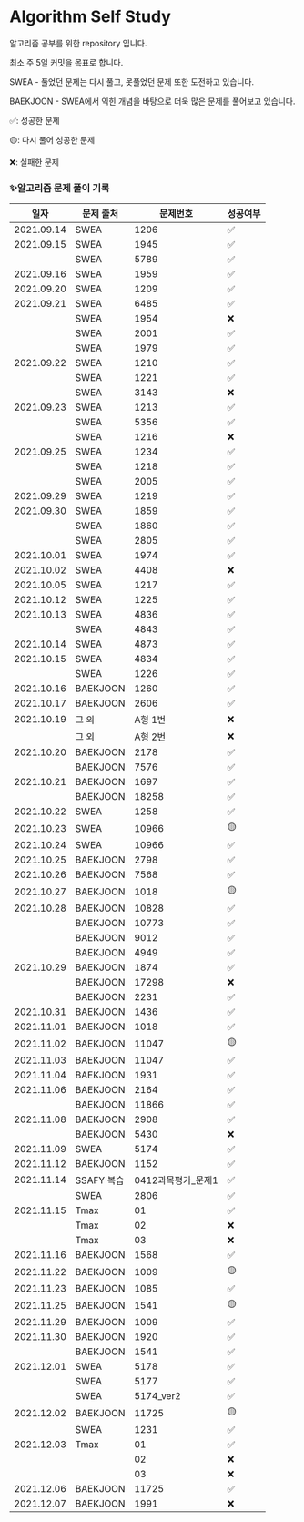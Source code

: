 # Algorithm Self Study
알고리즘 공부를 위한 repository 입니다.

최소 주 5일 커밋을 목표로 합니다.



SWEA - 풀었던 문제는 다시 풀고, 못풀었던 문제 또한 도전하고 있습니다.

BAEKJOON - SWEA에서 익힌 개념을 바탕으로 더욱 많은 문제를 풀어보고 있습니다.

✅: 성공한 문제

🟡: 다시 풀어 성공한 문제

❌: 실패한 문제



### ✨알고리즘 문제 풀이 기록

| 일자       | 문제 출처  | 문제번호           | 성공여부 |
| ---------- | ---------- | ------------------ | -------- |
| 2021.09.14 | SWEA       | 1206               | ✅        |
| 2021.09.15 | SWEA       | 1945               | ✅        |
|            | SWEA       | 5789               | ✅        |
| 2021.09.16 | SWEA       | 1959               | ✅        |
| 2021.09.20 | SWEA       | 1209               | ✅        |
| 2021.09.21 | SWEA       | 6485               | ✅        |
|            | SWEA       | 1954               | ❌        |
|            | SWEA       | 2001               | ✅        |
|            | SWEA       | 1979               | ✅        |
| 2021.09.22 | SWEA       | 1210               | ✅        |
|            | SWEA       | 1221               | ✅        |
|            | SWEA       | 3143               | ❌        |
| 2021.09.23 | SWEA       | 1213               | ✅        |
|            | SWEA       | 5356               | ✅        |
|            | SWEA       | 1216               | ❌        |
| 2021.09.25 | SWEA       | 1234               | ✅        |
|            | SWEA       | 1218               | ✅        |
|            | SWEA       | 2005               | ✅        |
| 2021.09.29 | SWEA       | 1219               | ✅        |
| 2021.09.30 | SWEA       | 1859               | ✅        |
|            | SWEA       | 1860               | ✅        |
|            | SWEA       | 2805               | ✅        |
| 2021.10.01 | SWEA       | 1974               | ✅        |
| 2021.10.02 | SWEA       | 4408               | ❌        |
| 2021.10.05 | SWEA       | 1217               | ✅        |
| 2021.10.12 | SWEA       | 1225               | ✅        |
| 2021.10.13 | SWEA       | 4836               | ✅        |
|            | SWEA       | 4843               | ✅        |
| 2021.10.14 | SWEA       | 4873               | ✅        |
| 2021.10.15 | SWEA       | 4834               | ✅        |
|            | SWEA       | 1226               | ✅        |
| 2021.10.16 | BAEKJOON   | 1260               | ✅        |
| 2021.10.17 | BAEKJOON   | 2606               | ✅        |
| 2021.10.19 | 그 외      | A형 1번            | ❌        |
|            | 그 외      | A형 2번            | ❌        |
| 2021.10.20 | BAEKJOON   | 2178               | ✅        |
|            | BAEKJOON   | 7576               | ✅        |
| 2021.10.21 | BAEKJOON   | 1697               | ✅        |
|            | BAEKJOON   | 18258              | ✅        |
| 2021.10.22 | SWEA       | 1258               | ✅        |
| 2021.10.23 | SWEA       | 10966              | 🟡        |
| 2021.10.24 | SWEA       | 10966              | ✅        |
| 2021.10.25 | BAEKJOON   | 2798               | ✅        |
| 2021.10.26 | BAEKJOON   | 7568               | ✅        |
| 2021.10.27 | BAEKJOON   | 1018               | 🟡        |
| 2021.10.28 | BAEKJOON   | 10828              | ✅        |
|            | BAEKJOON   | 10773              | ✅        |
|            | BAEKJOON   | 9012               | ✅        |
|            | BAEKJOON   | 4949               | ✅        |
| 2021.10.29 | BAEKJOON   | 1874               | ✅        |
|            | BAEKJOON   | 17298              | ❌        |
|            | BAEKJOON   | 2231               | ✅        |
| 2021.10.31 | BAEKJOON   | 1436               | ✅        |
| 2021.11.01 | BAEKJOON   | 1018               | ✅        |
| 2021.11.02 | BAEKJOON   | 11047              | 🟡        |
| 2021.11.03 | BAEKJOON   | 11047              | ✅        |
| 2021.11.04 | BAEKJOON   | 1931               | ✅        |
| 2021.11.06 | BAEKJOON   | 2164               | ✅        |
|            | BAEKJOON   | 11866              | ✅        |
| 2021.11.08 | BAEKJOON   | 2908               | ✅        |
|            | BAEKJOON   | 5430               | ❌        |
| 2021.11.09 | SWEA       | 5174               | ✅        |
| 2021.11.12 | BAEKJOON   | 1152               | ✅        |
| 2021.11.14 | SSAFY 복습 | 0412과목평가_문제1 | ✅        |
|            | SWEA       | 2806               | ✅        |
| 2021.11.15 | Tmax       | 01                 | ✅        |
|            | Tmax       | 02                 | ❌        |
|            | Tmax       | 03                 | ❌        |
| 2021.11.16 | BAEKJOON   | 1568               | ✅        |
| 2021.11.22 | BAEKJOON   | 1009               | 🟡        |
| 2021.11.23 | BAEKJOON   | 1085               | ✅        |
| 2021.11.25 | BAEKJOON   | 1541               | 🟡        |
| 2021.11.29 | BAEKJOON   | 1009               | ✅        |
| 2021.11.30 | BAEKJOON   | 1920               | ✅        |
|            | BAEKJOON   | 1541               | ✅        |
| 2021.12.01 | SWEA       | 5178               | ✅        |
|            | SWEA       | 5177               | ✅        |
|            | SWEA       | 5174_ver2          | ✅        |
| 2021.12.02 | BAEKJOON   | 11725              | 🟡        |
|            | SWEA       | 1231               | ✅        |
| 2021.12.03 | Tmax       | 01                 | ✅        |
|            |            | 02                 | ❌        |
|            |            | 03                 | ❌        |
| 2021.12.06 | BAEKJOON   | 11725              | ✅        |
| 2021.12.07 | BAEKJOON   | 1991               | ❌        |
